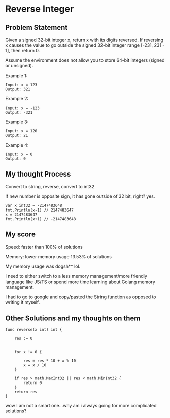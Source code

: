 # Reverse Integer

## Problem Statement

Given a signed 32-bit integer x, return x with its digits reversed. If reversing x causes the value to go outside the signed 32-bit integer range [-231, 231 - 1], then return 0.

Assume the environment does not allow you to store 64-bit integers (signed or unsigned).


Example 1:
```
Input: x = 123
Output: 321
```

Example 2:
```
Input: x = -123
Output: -321
```

Example 3:
```
Input: x = 120
Output: 21
```

Example 4:
```
Input: x = 0
Output: 0
```

## My thought Process

Convert to string, reverse, convert to int32

If new number is opposite sign, it has gone outside of 32 bit, right? yes.

```golang
var x int32 = -2147483648
fmt.Println(x-1) // 2147483647
x = 2147483647
fmt.Println(x+1) // -2147483648
```

## My score

Speed: faster than 100% of solutions

Memory: lower memory usage 13.53% of solutions

My memory usage was dogsh** lol.

I need to either switch to a less memory management/more friendly language like JS/TS or spend more time learning about Golang memory management.

I had to go to google and copy/pasted the String function as opposed to writing it myself.

## Other Solutions and my thoughts on them

```golang
func reverse(x int) int {
    
    res := 0 
    
  
    for x != 0 {
        
        res = res * 10 + x % 10
        x = x / 10
    }
    
    if res > math.MaxInt32 || res < math.MinInt32 {
        return 0
    }
    return res
}
```

wow I am not a smart one...why am i always going for more complicated solutions?